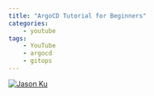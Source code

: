 ```yaml
---
title: "ArgoCD Tutorial for Beginners"
categories:
    - youtube
tags:
    - YouTube
    - argocd
    - gitops
---
```


[![Jason Ku](https://img.youtube.com/vi/MeU5_k9ssrs/0.jpg)](https://www.youtube.com/watch?v=MeU5_k9ssrs "Title")
